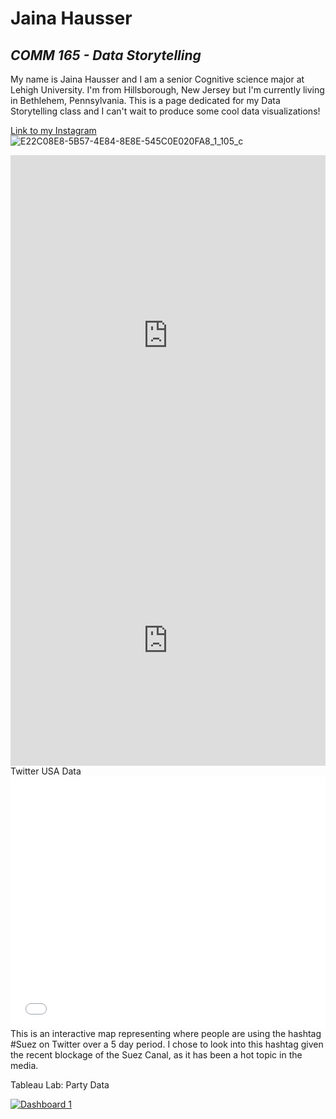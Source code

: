 # Jaina Hausser
## *COMM 165 - Data Storytelling*
My name is Jaina Hausser and I am a senior Cognitive science major at Lehigh University. I'm from Hillsborough, New Jersey but I'm currently living in Bethlehem, Pennsylvania. This is a page dedicated for my Data Storytelling class and I can't wait to produce some cool data visualizations!

[Link to my Instagram](https://www.instagram.com/jainahausser/)
![E22C08E8-5B57-4E84-8E8E-545C0E020FA8_1_105_c](https://user-images.githubusercontent.com/47929038/107156978-7b7c2b00-694f-11eb-8192-74aa5a07caf1.jpeg)
<iframe title="Lehigh Undergrad Enrollment 2020" aria-label="chart" id="datawrapper-chart-icDS5" src="https://datawrapper.dwcdn.net/icDS5/1/" scrolling="no" frameborder="0" style="width: 0; min-width: 100% !important; border: none;" height="577"></iframe><script type="text/javascript">!function(){"use strict";window.addEventListener("message",(function(a){if(void 0!==a.data["datawrapper-height"])for(var e in a.data["datawrapper-height"]){var t=document.getElementById("datawrapper-chart-"+e)||document.querySelector("iframe[src*='"+e+"']");t&&(t.style.height=a.data["datawrapper-height"][e]+"px")}}))}();
</script>
<iframe title="Undergrad Enrollment by College 2010-2020" aria-label="Interactive line chart" id="datawrapper-chart-d9kvz" src="https://datawrapper.dwcdn.net/d9kvz/1/" scrolling="no" frameborder="0" style="width: 0; min-width: 100% !important; border: none;" height="400"></iframe><script type="text/javascript">!function(){"use strict";window.addEventListener("message",(function(a){if(void 0!==a.data["datawrapper-height"])for(var e in a.data["datawrapper-height"]){var t=document.getElementById("datawrapper-chart-"+e)||document.querySelector("iframe[src*='"+e+"']");t&&(t.style.height=a.data["datawrapper-height"][e]+"px")}}))}();
</script>
Twitter USA Data
<style>.embed-container {position: relative; padding-bottom: 80%; height: 0; max-width: 100%;} .embed-container iframe, .embed-container object, .embed-container iframe{position: absolute; top: 0; left: 0; width: 100%; height: 100%;} small{position: absolute; z-index: 40; bottom: 0; margin-bottom: -15px;}</style><div class="embed-container"><iframe width="500" height="400" frameborder="0" scrolling="no" marginheight="0" marginwidth="0" title="#Suez Twitter Data" src="//lu.maps.arcgis.com/apps/Embed/index.html?webmap=eebedc10977b433bbfe67c121924ca98&extent=-180,-24.5844,0.0036,70.0591&zoom=true&previewImage=false&scale=true&disable_scroll=false&theme=light"></iframe></div>
This is an interactive map representing where people are using the hashtag #Suez on Twitter over a 5 day period. I chose to look into this hashtag given the recent blockage of the Suez Canal, as it has been a hot topic in the media.

Tableau Lab: Party Data
<div class='tableauPlaceholder' id='viz1618252328959' style='position: relative'><noscript><a href='#'><img alt='Dashboard 1 ' src='https:&#47;&#47;public.tableau.com&#47;static&#47;images&#47;Pa&#47;PartyData_16182522671910&#47;Dashboard1&#47;1_rss.png' style='border: none' /></a></noscript><object class='tableauViz'  style='display:none;'><param name='host_url' value='https%3A%2F%2Fpublic.tableau.com%2F' /> <param name='embed_code_version' value='3' /> <param name='site_root' value='' /><param name='name' value='PartyData_16182522671910&#47;Dashboard1' /><param name='tabs' value='no' /><param name='toolbar' value='yes' /><param name='static_image' value='https:&#47;&#47;public.tableau.com&#47;static&#47;images&#47;Pa&#47;PartyData_16182522671910&#47;Dashboard1&#47;1.png' /> <param name='animate_transition' value='yes' /><param name='display_static_image' value='yes' /><param name='display_spinner' value='yes' /><param name='display_overlay' value='yes' /><param name='display_count' value='yes' /><param name='language' value='en' /><param name='filter' value='publish=yes' /></object></div> <script type='text/javascript'> var divElement = document.getElementById('viz1618252328959'); var vizElement = divElement.getElementsByTagName('object')[0]; if ( divElement.offsetWidth > 800 ) { vizElement.style.width='100%';vizElement.style.height=(divElement.offsetWidth*0.75)+'px';} else if ( divElement.offsetWidth > 500 ) {vizElement.style.width='100%';vizElement.style.height=(divElement.offsetWidth*0.75)+'px';} else { vizElement.style.width='100%';vizElement.style.height='727px';}   var scriptElement = document.createElement('script'); scriptElement.src = 'https://public.tableau.com/javascripts/api/viz_v1.js';                    vizElement.parentNode.insertBefore(scriptElement, vizElement); </script>
